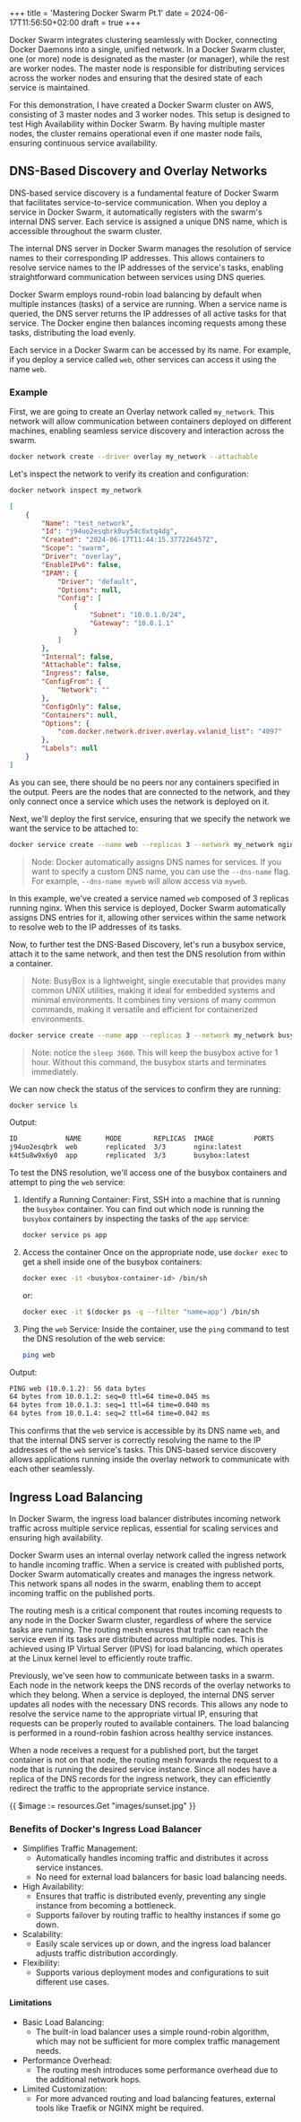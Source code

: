 +++
title = 'Mastering Docker Swarm Pt.1'
date = 2024-06-17T11:56:50+02:00
draft = true
+++

Docker Swarm integrates clustering seamlessly with Docker, connecting Docker Daemons into a single, unified network. In a Docker Swarm cluster, one (or more) node is designated as the master (or manager), while the rest are worker nodes. The master node is responsible for distributing services across the worker nodes and ensuring that the desired state of each service is maintained.

For this demonstration, I have created a Docker Swarm cluster on AWS, consisting of 3 master nodes and 3 worker nodes. This setup is designed to test High Availability within Docker Swarm. By having multiple master nodes, the cluster remains operational even if one master node fails, ensuring continuous service availability.

## DNS-Based Discovery and Overlay Networks

DNS-based service discovery is a fundamental feature of Docker Swarm that facilitates service-to-service communication. When you deploy a service in Docker Swarm, it automatically registers with the swarm's internal DNS server. Each service is assigned a unique DNS name, which is accessible throughout the swarm cluster.

The internal DNS server in Docker Swarm manages the resolution of service names to their corresponding IP addresses. This allows containers to resolve service names to the IP addresses of the service's tasks, enabling straightforward communication between services using DNS queries.

Docker Swarm employs round-robin load balancing by default when multiple instances (tasks) of a service are running. When a service name is queried, the DNS server returns the IP addresses of all active tasks for that service. The Docker engine then balances incoming requests among these tasks, distributing the load evenly.

Each service in a Docker Swarm can be accessed by its name. For example, if you deploy a service called `web`, other services can access it using the name `web`.

### Example

First, we are going to create an Overlay network called `my_network`. This network will allow communication between containers deployed on different machines, enabling seamless service discovery and interaction across the swarm.


```bash
docker network create --driver overlay my_network --attachable
```

Let's inspect the network to verify its creation and configuration:


```bash
docker network inspect my_network
```
```json
[
    {
        "Name": "test_network",
        "Id": "j94uo2esqbrk0uy54c0xtq4dg",
        "Created": "2024-06-17T11:44:15.377226457Z",
        "Scope": "swarm",
        "Driver": "overlay",
        "EnableIPv6": false,
        "IPAM": {
            "Driver": "default",
            "Options": null,
            "Config": [
                {
                    "Subnet": "10.0.1.0/24",
                    "Gateway": "10.0.1.1"
                }
            ]
        },
        "Internal": false,
        "Attachable": false,
        "Ingress": false,
        "ConfigFrom": {
            "Network": ""
        },
        "ConfigOnly": false,
        "Containers": null,
        "Options": {
            "com.docker.network.driver.overlay.vxlanid_list": "4097"
        },
        "Labels": null
    }
]
```

As you can see, there should be no peers nor any containers specified in the output. Peers are the nodes that are connected to the network, and they only connect once a service which uses the network is deployed on it. 

Next, we'll deploy the first service, ensuring that we specify the network we want the service to be attached to:

```bash
docker service create --name web --replicas 3 --network my_network nginx
```

> Node: Docker automatically assigns DNS names for services. If you want to specify a custom DNS name, you can use the `--dns-name` flag. For example, `--dns-name myweb` will allow access via `myweb`.

In this example, we've created a service named `web` composed of 3 replicas running nginx. When this service is deployed, Docker Swarm automatically assigns DNS entries for it, allowing other services within the same network to resolve web to the IP addresses of its tasks.


Now, to further test the DNS-Based Discovery, let's run a busybox service, attach it to the same network, and then test the DNS resolution from within a container. 

> Note: BusyBox is a lightweight, single executable that provides many common UNIX utilities, making it ideal for embedded systems and minimal environments. It combines tiny versions of many common commands, making it versatile and efficient for containerized environments.

```bash
docker service create --name app --replicas 3 --network my_network busybox:latest sleep 3600
```
> Note: notice the `sleep 3600`. This will keep the busybox active for 1 hour. Without this command, the busybox starts and terminates immediately.

We can now check the status of the services to confirm they are running:

```bash
docker service ls
```
Output:

```bash
ID            NAME      MODE        REPLICAS  IMAGE          PORTS
j94uo2esqbrk  web       replicated  3/3       nginx:latest   
k4t5u8w9x6y0  app       replicated  3/3       busybox:latest 
```

To test the DNS resolution, we'll access one of the busybox containers and attempt to ping the `web` service:

1. Identify a Running Container:
    First, SSH into a machine that is running the `busybox` container. You can find out which node is running the `busybox` containers by inspecting the tasks of the `app` service:

    ```bash
    docker service ps app
    ```
2. Access the container
    Once on the appropriate node, use `docker exec` to get a shell inside one of the busybox containers:
    ```bash
    docker exec -it <busybox-container-id> /bin/sh
    ```
    or:
    ```bash
    docker exec -it $(docker ps -q --filter "name=app") /bin/sh
    ```
3. Ping the `web` Service:
    Inside the container, use the `ping` command to test the DNS resolution of the web service:
    ```bash
    ping web
    ```

Output:
```bash
PING web (10.0.1.2): 56 data bytes
64 bytes from 10.0.1.2: seq=0 ttl=64 time=0.045 ms
64 bytes from 10.0.1.3: seq=1 ttl=64 time=0.040 ms
64 bytes from 10.0.1.4: seq=2 ttl=64 time=0.042 ms
```
This confirms that the `web` service is accessible by its DNS name `web`, and that the internal DNS server is correctly resolving the name to the IP addresses of the `web` service's tasks. This DNS-based service discovery allows applications running inside the overlay network to communicate with each other seamlessly.


## Ingress Load Balancing

In Docker Swarm, the ingress load balancer distributes incoming network traffic across multiple service replicas, essential for scaling services and ensuring high availability.

Docker Swarm uses an internal overlay network called the ingress network to handle incoming traffic. When a service is created with published ports, Docker Swarm automatically creates and manages the ingress network. This network spans all nodes in the swarm, enabling them to accept incoming traffic on the published ports.

The routing mesh is a critical component that routes incoming requests to any node in the Docker Swarm cluster, regardless of where the service tasks are running. The routing mesh ensures that traffic can reach the service even if its tasks are distributed across multiple nodes. This is achieved using IP Virtual Server (IPVS) for load balancing, which operates at the Linux kernel level to efficiently route traffic.

Previously, we've seen how to communicate between tasks in a swarm. Each node in the network keeps the DNS records of the overlay networks to which they belong. When a service is deployed, the internal DNS server updates all nodes with the necessary DNS records. This allows any node to resolve the service name to the appropriate virtual IP, ensuring that requests can be properly routed to available containers. The load balancing is performed in a round-robin fashion across healthy service instances.

When a node receives a request for a published port, but the target container is not on that node, the routing mesh forwards the request to a node that is running the desired service instance. Since all nodes have a replica of the DNS records for the ingress network, they can efficiently redirect the traffic to the appropriate service instance.

{{ $image := resources.Get "images/sunset.jpg" }}


### Benefits of Docker's Ingress Load Balancer
- Simplifies Traffic Management:
    - Automatically handles incoming traffic and distributes it across service instances.
    - No need for external load balancers for basic load balancing needs.
- High Availability:
    - Ensures that traffic is distributed evenly, preventing any single instance from becoming a bottleneck.
    - Supports failover by routing traffic to healthy instances if some go down.
- Scalability:
    - Easily scale services up or down, and the ingress load balancer adjusts traffic distribution accordingly.
- Flexibility:
    - Supports various deployment modes and configurations to suit different use cases.

#### Limitations
- Basic Load Balancing:
    - The built-in load balancer uses a simple round-robin algorithm, which may not be sufficient for more complex traffic management needs.
- Performance Overhead:
    - The routing mesh introduces some performance overhead due to the additional network hops.
- Limited Customization:
    - For more advanced routing and load balancing features, external tools like Traefik or NGINX might be required.



